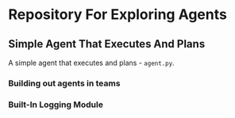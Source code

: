 # Repository For Exploring Agents

## Simple Agent That Executes And Plans

A simple agent that executes and plans - `agent.py`.

### Building out agents in teams


### Built-In Logging Module


